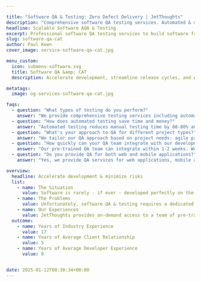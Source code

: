 ```yaml
---

title: "Software QA & Testing: Zero Defect Delivery | JetThoughts"
description: "Comprehensive software QA testing services. Automated & manual testing, performance optimization. Reduce bugs by 80%, faster releases. Free QA assessment."
headline: Scalable Software AQA & Testing
excerpt: Professional software QA testing services to build software faster with optimal stability, performance, and security. Our comprehensive software QA testing approach and pre-trained QA team deploy in weeks to reduce bugs by 80%.
slug: software-qa-cat
author: Paul Keen
cover_image: service-software-qa-cat.jpg

menu_custom:
  icon: submenu-software.svg
  title: Software QA &amp; CAT
  description: Accelerate development, streamline release cycles, and eliminate roadblocks with fully-managed software testing &amp; QA services

metatags:
  image: og-services-software-qa-cat.jpg

faqs:
  - question: "What types of testing do you perform?"
    answer: "We provide comprehensive testing services including automated testing, manual testing, performance testing, security testing, user acceptance testing (UAT), regression testing, and integration testing. Our approach covers both functional and non-functional testing requirements to ensure your software meets quality standards."
  - question: "How does automated testing save time and money?"
    answer: "Automated testing reduces manual testing time by 60-80% and catches bugs earlier in the development cycle when they're cheaper to fix. Our automated test suites run continuously, providing instant feedback on code changes and preventing regression bugs from reaching production."
  - question: "What's your approach to QA for different project types?"
    answer: "We tailor our QA approach based on project needs: agile projects get continuous testing integration, legacy systems receive comprehensive regression testing, mobile apps get device-specific testing, and web applications receive cross-browser compatibility testing. Each project gets a customized QA strategy."
  - question: "How quickly can your QA team integrate with our development process?"
    answer: "Our pre-trained QA team can integrate within 1-2 weeks. We adapt to your existing development workflows, tools, and processes while implementing industry best practices. Most clients see immediate improvements in bug detection and release quality within the first sprint. We work closely with our [app and web development](/services/app-web-development/) team to ensure seamless Ruby on Rails testing integration from the start of development."
  - question: "Do you provide QA for both web and mobile applications?"
    answer: "Yes, we provide QA services for web applications, mobile apps (iOS and Android), APIs, and desktop applications. Our team has experience with responsive web testing, mobile device testing, API testing, and cross-platform compatibility validation."

overview:
  headline: Accelerate development & minimize risks
  list:
    - name: The Situation
      value: Software is rarely - if ever - developed perfectly on the first try and usually requires dedicated auditing, testing, and maintenance. The fastest way to build high-quality products with competitive user experiences is to implement a repeatable system for software quality assurance & testing.
    - name: The Problems
      value: Unfortunately, software QA & testing requires a dedicated team to accomplish it in-house, which can be very costly and impact the speed of development. The wrong software testing process can cost thousands of dollars and waste months of time. Even with a QA system in place, it takes technical leadership, operational structure, and dedicated supervision to successfully manage it internally.
    - name: Our Experiences
      value: JetThoughts provides on-demand access to a team of pre-trained product testing experts to help companies build faster and worry less about costly mistakes. As a fully-managed service, we can handle everything from setting up testing automation and QA processes to troubleshooting potential issues.
  outcome:
    - name: Years of Industry Experience
      value: 17
    - name: Years of Average Client Relationship
      value: 5
    - name: Years of Average Developer Experience
      value: 8


date: 2025-01-12T08:30:34+00:00
---
```

